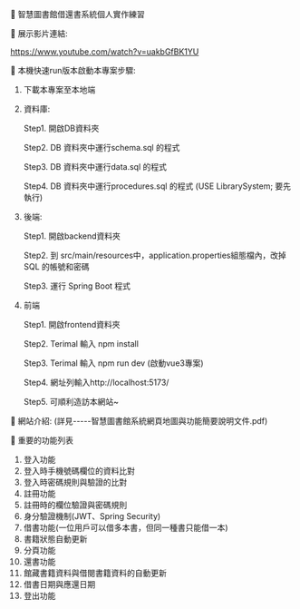 🔵 智慧圖書館借還書系統個人實作練習

🔵 展示影片連結:

https://www.youtube.com/watch?v=uakbGfBK1YU

🔵 本機快速run版本啟動本專案步驟:

1. 下載本專案至本地端

2. 資料庫: 

      Step1. 開啟DB資料夾

      Step2. DB 資料夾中運行schema.sql 的程式 

      Step3. DB 資料夾中運行data.sql 的程式 

      Step4. DB 資料夾中運行procedures.sql 的程式 (USE LibrarySystem; 要先執行) 

3. 後端:

      Step1. 開啟backend資料夾

      Step2. 到 src/main/resources中，application.properties組態檔內，改掉 SQL 的帳號和密碼 

      Step3. 運行 Spring Boot 程式 

4. 前端 

      Step1. 開啟frontend資料夾

      Step2. Terimal 輸入 npm install 

      Step3. Terimal 輸入 npm run dev (啟動vue3專案) 

      Step4. 網址列輸入http://localhost:5173/

      Step5. 可順利造訪本網站~

🔵 網站介紹: (詳見-----智慧圖書館系統網頁地圖與功能簡要說明文件.pdf)

🔵 重要的功能列表 

1. 登入功能 
2. 登入時手機號碼欄位的資料比對 
3. 登入時密碼規則與驗證的比對 
4. 註冊功能 
5. 註冊時的欄位驗證與密碼規則 
6. 身分驗證機制(JWT、Spring Security) 
7. 借書功能(一位用戶可以借多本書，但同一種書只能借一本) 
8. 書籍狀態自動更新 
9. 分頁功能 
10. 還書功能 
11. 館藏書籍資料與借閱書籍資料的自動更新 
12. 借書日期與應還日期 
13. 登出功能
